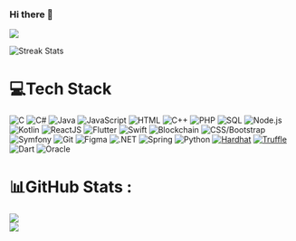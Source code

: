 ### Hi there 👋
[![](https://visitcount.itsvg.in/api?id=marya563&icon=0&color=#DC143C)](https://visitcount.itsvg.in)



![Streak Stats](https://github-readme-streak-stats.herokuapp.com/?user=marya563&theme=monokai)


# 💻Tech Stack
![C](https://img.shields.io/badge/C-%2300599C.svg?style=for-the-badge&logo=c&logoColor=white)
![C#](https://img.shields.io/badge/C%23-%23239120.svg?style=for-the-badge&logo=c-sharp&logoColor=white)
![Java](https://img.shields.io/badge/Java-%23ED8B00.svg?style=for-the-badge&logo=java&logoColor=white)
![JavaScript](https://img.shields.io/badge/JavaScript-%23F7DF1E.svg?style=for-the-badge&logo=javascript&logoColor=black)
![HTML](https://img.shields.io/badge/HTML-%23E34F26.svg?style=for-the-badge&logo=html5&logoColor=white)
![C++](https://img.shields.io/badge/C++-%2300599C.svg?style=for-the-badge&logo=c%2B%2B&logoColor=white)
![PHP](https://img.shields.io/badge/PHP-%23777BB4.svg?style=for-the-badge&logo=php&logoColor=white)
![SQL](https://img.shields.io/badge/SQL-%2300f.svg?style=for-the-badge&logo=sqlite&logoColor=white)
![Node.js](https://img.shields.io/badge/Node.js-%2343853D.svg?style=for-the-badge&logo=node.js&logoColor=white)
![Kotlin](https://img.shields.io/badge/Kotlin-%230095D5.svg?style=for-the-badge&logo=kotlin&logoColor=white)
![ReactJS](https://img.shields.io/badge/ReactJS-%2361DAFB.svg?style=for-the-badge&logo=react&logoColor=black)
![Flutter](https://img.shields.io/badge/Flutter-%2302569B.svg?style=for-the-badge&logo=flutter&logoColor=white)
![Swift](https://img.shields.io/badge/Swift-%23FA7343.svg?style=for-the-badge&logo=swift&logoColor=white)
![Blockchain](https://img.shields.io/badge/Blockchain-%23147A96.svg?style=for-the-badge&logo=ethereum&logoColor=white)
![CSS/Bootstrap](https://img.shields.io/badge/CSS/Bootstrap-%23563D7C.svg?style=for-the-badge&logo=bootstrap&logoColor=white)
![Symfony](https://img.shields.io/badge/Symfony-%23000000.svg?style=for-the-badge&logo=symfony&logoColor=white)
![Git](https://img.shields.io/badge/Git-%23F05032.svg?style=for-the-badge&logo=git&logoColor=white)
![Figma](https://img.shields.io/badge/Figma-%23F24E1E.svg?style=for-the-badge&logo=figma&logoColor=white)
![.NET](https://img.shields.io/badge/.NET-%235C2D91.svg?style=for-the-badge&logo=.net&logoColor=white)
![Spring](https://img.shields.io/badge/Spring-%236DB33F.svg?style=for-the-badge&logo=spring&logoColor=white)
![Python](https://img.shields.io/badge/Python-%233776AB.svg?style=for-the-badge&logo=python&logoColor=white)
[![Hardhat](https://img.shields.io/badge/Hardhat-%23323330.svg?style=for-the-badge&logo=hardhat&logoColor=white)](https://hardhat.org/)
[![Truffle](https://img.shields.io/badge/Truffle-%238E44AD.svg?style=for-the-badge&logo=truffle&logoColor=white)](https://www.trufflesuite.com/truffle)
![Dart](https://img.shields.io/badge/Dart-%230175C2.svg?style=for-the-badge&logo=dart&logoColor=white)
![Oracle](https://img.shields.io/badge/Oracle-%23F80000.svg?style=for-the-badge&logo=oracle&logoColor=white)


# 📊GitHub Stats :
![](https://github-readme-stats.vercel.app/api?username=marya563&theme=monokai&hide_border=false&include_all_commits=true&count_private=false)<br/>
![](https://github-readme-stats.vercel.app/api/top-langs/?username=marya563&theme=monokai&hide_border=false&include_all_commits=true&count_private=false&layout=compact)

<!--
**marya563/marya563** is a ✨ _special_ ✨ repository because its `README.md` (this file) appears on your GitHub profile.

Here are some ideas to get you started:

- 🔭 I’m currently working on ...
- 🌱 I’m currently learning ...
- 👯 I’m looking to collaborate on ...
- 🤔 I’m looking for help with ...
- 💬 Ask me about ...
- 📫 How to reach me: ...
- 😄 Pronouns: ...
- ⚡ Fun fact: ...
-->
